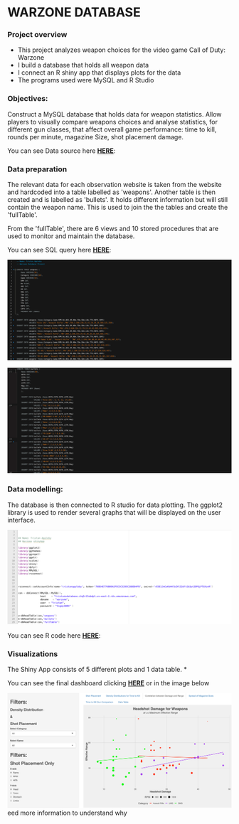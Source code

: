 # WARZONE DATABASE

### Project overview
* This project analyzes weapon choices for the video game Call of Duty: Warzone
* I build a database that holds all weapon data
* I connect an R shiny app that displays plots for the data
* The programs used were MySQL and R Studio

### Objectives:
Construct a MySQL database that holds data for weapon statistics. Allow players to visually compare weapons choices and analyse statistics, for different gun classes, that affect overall game performance: time to kill, rounds per minute, magazine Size, shot placement damage.


You can see Data source here **[HERE](https://www.downsights.com/call-of-duty-warzone-weapon-stats/#modern-warfare-2019)**:


### Data preparation
The relevant data for each observation website is taken from the website and hardcoded into a table labelled as 'weapons'. Another table is then created and is labelled as 'bullets'. It holds different information but will still contain the weapon name. This is used to join the the tables and create the 'fullTable'.

From the 'fullTable', there are 6 views and 10 stored procedures that are used to monitor and maintain the database.

You can see SQL query here **[HERE](https://github.com/programTristan/Warzone_Database/blob/95f5745c6a2156d51d821ebc7b78229de790ac70/SQL_Query/TristanApplebywarzone.sql)**:

[![](images/DataEntry.png)](https://github.com/programTristan/Warzone_Database/blob/95f5745c6a2156d51d821ebc7b78229de790ac70/SQL_Query/TristanApplebywarzone.sql)

[![](images/BulletTable.png)](https://github.com/programTristan/Warzone_Database/blob/95f5745c6a2156d51d821ebc7b78229de790ac70/SQL_Query/TristanApplebywarzone.sql)


### Data modelling:
The database is then connected to R studio for data plotting. The ggplot2 library is used to render several graphs that will be displayed on the user interface. 

[![](images/Rconnect.png)](https://github.com/programTristan/Warzone_Database/blob/95f5745c6a2156d51d821ebc7b78229de790ac70/R_Code/TristanAppleby_warzoneShiny.R)

You can see R code here **[HERE](https://github.com/programTristan/Warzone_Database/blob/95f5745c6a2156d51d821ebc7b78229de790ac70/R_Code/TristanAppleby_warzoneShiny.R)**:


### Visualizations 
The Shiny App consists of 5 different plots and 1 data table.
*

You can see the final dashboard clicking **[HERE](https://tristanappleby.shinyapps.io/Warzone_DB/)** or in the image below

[![Click for a better analysis](images/Warzone_ShinyApp.png)](https://tristanappleby.shinyapps.io/Warzone_DB/)
eed more information to understand why

